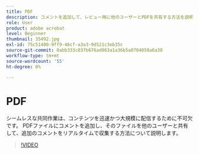 ```yaml
---
title: PDF
description: コメントを追加して、レビュー用に他のユーザーとPDFを共有する方法を説明します
role: User
product: adobe acrobat
level: Beginner
thumbnail: 35492.jpg
exl-id: 75c51400-9ff9-46cf-a3a3-9d521c3eb35c
source-git-commit: 0abb333c037b676ad063a1a36b5a0784058a6a38
workflow-type: tm+mt
source-wordcount: '55'
ht-degree: 0%

---
```


# PDF

シームレスな共同作業は、コンテンツを迅速かつ大規模に配信するために不可欠です。 PDFファイルにコメントを追加し、そのファイルを他のユーザーと共有して、追加のコメントをリアルタイムで収集する方法について説明します。

>[!VIDEO](https://video.tv.adobe.com/v/35492?hidetitle=true)
